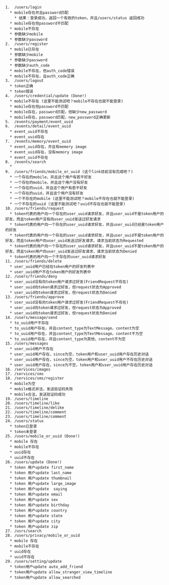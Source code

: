 
    1.  /users/login 
      * mobile存在并且password匹配
        * 结果：登录成功，返回一个有效的token，并且/users/status 返回成功
      * mobile存在但password不匹配
      * mobile不存在
      * 参数缺少mobile
      * 参数缺少password
    2.  /users/register
      * mobile已存在
      * 参数缺少mobile
      * 参数缺少password
      * 参数缺少auth_code
      * mobile不存在，但auth_code错误
      * mobile不存在，且auth_code正确
    3.  /users/logout
      * token正确
      * token错误
    4.  /users/credential/update (Done!)
      * mobile不存在 (这里不能测试吧？mobile不存在也就不能登录)
      * mobile存在但password不匹配
      * mobile存在，password匹配，但缺少new_password
      * mobile存在，password匹配，new_password正确更新
    5.  /events/payment/event_uuid
    6.  /events/detail/event_uuid
      * event_uuid不存在
      * event_uuid存在
    7.  /events/memory/event_uuid
      * event_uuid存在，并且有memory image
      * event_uuid存在，没有memory image
      * event_uuid不存在
    8.  /events/search
      * 
    9.  /users/friends/mobile_or_uuid (这个link目前没有完成吧？)
      * 一个存在的mobile，并且这个用户有若干好友
      * 一个存在的mobile，并且这个用户没有好友
      * 一个存在的uuid，并且这个用户有若干好友
      * 一个存在的uuid，并且这个用户没有好友
      * 一个不存在的mobile (这里不能测试吧？mobile不存在也就不能登录)
      * 一个不存在的uuid (这里不能测试吧？uuid不存在也就不能登录)
    10. /users/friends/request
      * token代表的用户向一个存在的user_uuid请求好友，并且user_uuid不是token用户的好友，而且token用户没有向user_uuid发送过好友请求
      * token代表的用户向一个存在的user_uuid请求好友，并且user_uuid已经是token用户的好友 
      * token代表的用户向一个存在的user_uuid请求好友，并且user_uuid不是token用户的好友，而且token用户向user_uuid发送过好友请求，请求当前状态为Requested
      * token代表的用户向一个存在的user_uuid请求好友，并且user_uuid不是token用户的好友，而且token用户向user_uuid发送过好友请求，请求当前状态为Denied
      * token代表的用户向一个不存在的user_uuid请求好友
    11. /users/friends/delete
      * user_uuid用户已经在token用户的好友列表中
      * user_uuid用户不在token用户的好友列表中
    12. /users/friends/deny
      * user_uuid没有向token用户请求过好友(FriendRequest不存在)
      * user_uuid向token请求过好友，但request状态为Approved
      * user_uuid向token请求过好友，但request状态为Denied
    13. /users/friends/approve
      * user_uuid没有向token用户请求过好友(FriendRequest不存在)
      * user_uuid向token请求过好友，但request状态为Approved
      * user_uuid向token请求过好友，但request状态为Denied
    14. /users/message/send
      * to_uuid用户不存在
      * to_uuid用户存在，并且content_type为TextMessage，content为空
      * to_uuid用户存在，并且content_type为TextMessage，content不为空
      * to_uuid用户存在，并且content_type为其他，content不为空
    15. /users/messages
      * user_uuid用户不存在
      * user_uuid用户存在，since为空，token用户和user_uuid用户存在历史对话
      * user_uuid用户存在，since为空，token用户和user_uuid用户不存在历史对话
      * user_uuid用户存在，since为不空，token用户和user_uuid用户存在历史对话
    16. /services/images
    17. /services/sms
    18. /services/sms/register
      * mobile为空
      * mobile格式非法，发送验证码失败
      * mobile合法，发送验证码成功
    19. /users/timeline
    20. /users/timeline/like
    21. /users/timeline/delike
    22. /users/timeline/comment
    23. /users/timeline/comment
    24. /users/status
      * token已登录
      * token未登录
    25. /users/mobile_or_uuid (Done!)
      * mobile 存在
      * mobile不存在
      * uuid存在
      * uuid不存在
    26. /users/update (Done!)
      * token 用户update first_name
      * token 用户update last_name
      * token 用户update thumbnail
      * token 用户update large_image
      * token 用户update  saying
      * token 用户update email
      * token 用户update sex
      * token 用户update birthday
      * token 用户update country
      * token 用户update state
      * token 用户update city
      * token 用户update zip
    27. /usrs/search
    28. /users/privacy/mobile_or_uuid
      * mobile 存在
      * mobile不存在
      * uuid存在
      * uuid不存在
    29. /users/setting/update
      * token用户update auto_add_friend
      * token用户update allow_stranger_view_timeline
      * token用户update allow_searched

